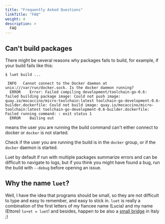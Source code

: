 ```yaml
---
title: "Frequently Asked Questions"
linkTitle: "FAQ"
weight: 4
description: >
  FAQ
---
```


## Can't build packages

There might be several reasons why packages fails to build, for example, if your build fails like this:

```
$ luet build ...

 INFO   Cannot connect to the Docker daemon at unix:///var/run/docker.sock. Is the docker daemon running?
  ERROR    Error: Failed compiling development/toolchain-go-0.6: failed building package image: Could not push image: quay.io/mocaccino/micro-toolchain:latest toolchain-go-development-0.6-builder.dockerfile: Could not build image: quay.io/mocaccino/micro-toolchain:latest toolchain-go-development-0.6-builder.dockerfile: Failed running command: : exit status 1
  ERROR    Bailing out
```

means the user you are running the build command can't either connect to docker or `docker` is not started.

Check if the user you are running the build is in the `docker` group, or if the `docker` daemon is started.

Luet by default if run with multiple packages summarize errors and can be difficult to navigate to logs, but if you think you might have found a bug, run the build with `--debug` before opening an issue.

## Why the name `luet`?

Well, I have the idea that programs should be small, so they are not difficult to type and easy to remember, and easy to stick in. `luet` is really a combination of the first letters of my fiancee name (Lucia) and my name (Ettore) `lu+et = luet`! and besides, happen to be also a [small bridge](http://www.comuniterrae.it/punto/ponte-luet/) in Italy ;)

